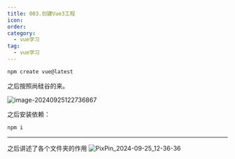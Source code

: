 ```yaml
---
title: 003.创建Vue3工程
icon: 
order: 
category:
  - vue学习
tag:
  - vue学习
---
```



```powershell
npm create vue@latest
```

之后按照尚硅谷的来。

![image-20240925122736867](https://cdn.jsdelivr.net/gh/kadobao/picx-images-hosting@master/20241014/image-20240925122736867.60u8d5kb5s.jpg)

之后安装依赖：

```powershell
npm i
```

------

之后讲述了各个文件夹的作用
![PixPin_2024-09-25_12-36-36](https://cdn.jsdelivr.net/gh/kadobao/picx-images-hosting@master/20241014/PixPin_2024-09-25_12-36-36.77djlr97r6.jpg)
